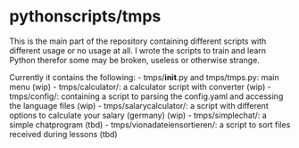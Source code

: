 # pythonscripts/tmps
This is the main part of the repository containing different scripts with different usage or no usage at all.
I wrote the scripts to train and learn Python therefor some may be broken, useless or otherwise strange.

Currently it contains the following:
    - tmps/__init__.py and tmps/tmps.py: main menu (wip)
    - tmps/calculator/: a calculator script with converter (wip)
    - tmps/config/: containing a script to parsing the config.yaml and accessing the language files (wip)
    - tmps/salarycalculator/: a script with different options to calculate your salary (germany) (wip)
    - tmps/simplechat/: a simple chatprogram (tbd)
    - tmps/vionadateiensortieren/: a script to sort files received during lessons (tbd)
